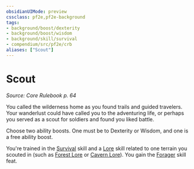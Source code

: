 ```yaml
---
obsidianUIMode: preview
cssclass: pf2e,pf2e-background
tags:
- background/boost/dexterity
- background/boost/wisdom
- background/skill/survival
- compendium/src/pf2e/crb
aliases: ["Scout"]
---
```

# Scout
*Source: Core Rulebook p. 64*  

You called the wilderness home as you found trails and guided travelers. Your wanderlust could have called you to the adventuring life, or perhaps you served as a scout for soldiers and found you liked battle.

Choose two ability boosts. One must be to Dexterity or Wisdom, and one is a free ability boost.

You're trained in the [Survival](skills.md#Survival) skill and a [Lore](skills.md#Lore) skill related to one terrain you scouted in (such as [Forest Lore](skills.md#Lore) or [Cavern Lore](skills.md#Lore)). You gain the [Forager](forager.md) skill feat.